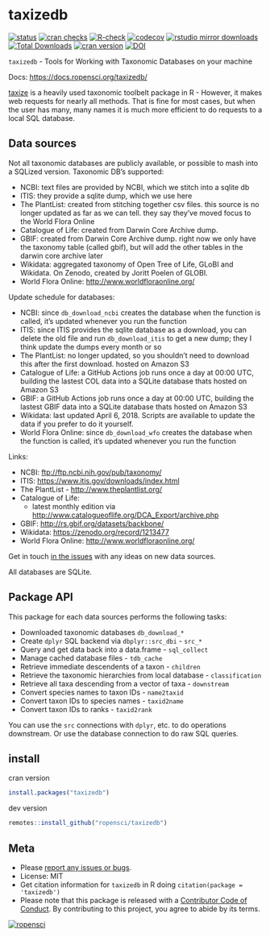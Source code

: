 
<!-- README.md is generated from README.Rmd. Please edit that file -->

# taxizedb

[![status](https://www.repostatus.org/badges/latest/active.svg)](https://www.repostatus.org/#active)
[![cran
checks](https://badges.cranchecks.info/worst/taxizedb.svg)](https://badges.cranchecks.info/worst/taxizedb.svg)
[![R-check](https://github.com/ropensci/taxizedb/workflows/R-check/badge.svg)](https://github.com/ropensci/taxizedb/actions?query=workflow%3AR-check)
[![codecov](https://codecov.io/gh/ropensci/taxizedb/branch/master/graph/badge.svg)](https://codecov.io/gh/ropensci/taxizedb)
[![rstudio mirror
downloads](https://cranlogs.r-pkg.org/badges/taxizedb)](https://github.com/r-hub/cranlogs.app)
[![Total
Downloads](https://cranlogs.r-pkg.org/badges/grand-total/taxizedb?color=blue)](https://cran.r-project.org/package=taxizedb)
[![cran
version](https://www.r-pkg.org/badges/version/taxizedb)](https://cran.r-project.org/package=taxizedb)
[![DOI](https://zenodo.org/badge/53961466.svg)](https://zenodo.org/badge/latestdoi/53961466)

`taxizedb` - Tools for Working with Taxonomic Databases on your machine

Docs: <https://docs.ropensci.org/taxizedb/>

[taxize](https://github.com/ropensci/taxize) is a heavily used taxonomic
toolbelt package in R - However, it makes web requests for nearly all
methods. That is fine for most cases, but when the user has many, many
names it is much more efficient to do requests to a local SQL database.

## Data sources

Not all taxonomic databases are publicly available, or possible to mash
into a SQLized version. Taxonomic DB’s supported:

- NCBI: text files are provided by NCBI, which we stitch into a sqlite
  db
- ITIS: they provide a sqlite dump, which we use here
- The PlantList: created from stitching together csv files. this source
  is no longer updated as far as we can tell. they say they’ve moved
  focus to the World Flora Online
- Catalogue of Life: created from Darwin Core Archive dump.
- GBIF: created from Darwin Core Archive dump. right now we only have
  the taxonomy table (called gbif), but will add the other tables in the
  darwin core archive later
- Wikidata: aggregated taxonomy of Open Tree of Life, GLoBI and
  Wikidata. On Zenodo, created by Joritt Poelen of GLOBI.
- World Flora Online: <http://www.worldfloraonline.org/>

Update schedule for databases:

- NCBI: since `db_download_ncbi` creates the database when the function
  is called, it’s updated whenever you run the function
- ITIS: since ITIS provides the sqlite database as a download, you can
  delete the old file and run `db_download_itis` to get a new dump; they
  I think update the dumps every month or so
- The PlantList: no longer updated, so you shouldn’t need to download
  this after the first download. hosted on Amazon S3
- Catalogue of Life: a GitHub Actions job runs once a day at 00:00 UTC,
  building the lastest COL data into a SQLite database thats hosted on
  Amazon S3
- GBIF: a GitHub Actions job runs once a day at 00:00 UTC, building the
  lastest GBIF data into a SQLite database thats hosted on Amazon S3
- Wikidata: last updated April 6, 2018. Scripts are available to update
  the data if you prefer to do it yourself.
- World Flora Online: since `db_download_wfo` creates the database when
  the function is called, it’s updated whenever you run the function

Links:

- NCBI: <ftp://ftp.ncbi.nih.gov/pub/taxonomy/>
- ITIS: <https://www.itis.gov/downloads/index.html>
- The PlantList - <http://www.theplantlist.org/>
- Catalogue of Life:
  - latest monthly edition via
    <http://www.catalogueoflife.org/DCA_Export/archive.php>
- GBIF: <http://rs.gbif.org/datasets/backbone/>
- Wikidata: <https://zenodo.org/record/1213477>
- World Flora Online: <http://www.worldfloraonline.org/>

Get in touch [in the
issues](https://github.com/ropensci/taxizedb/issues) with any ideas on
new data sources.

All databases are SQLite.

## Package API

This package for each data sources performs the following tasks:

- Downloaded taxonomic databases `db_download_*`
- Create `dplyr` SQL backend via `dbplyr::src_dbi` - `src_*`
- Query and get data back into a data.frame - `sql_collect`
- Manage cached database files - `tdb_cache`
- Retrieve immediate descendents of a taxon - `children`
- Retrieve the taxonomic hierarchies from local database -
  `classification`
- Retrieve all taxa descending from a vector of taxa - `downstream`
- Convert species names to taxon IDs - `name2taxid`
- Convert taxon IDs to species names - `taxid2name`
- Convert taxon IDs to ranks - `taxid2rank`

You can use the `src` connections with `dplyr`, etc. to do operations
downstream. Or use the database connection to do raw SQL queries.

## install

cran version

``` r
install.packages("taxizedb")
```

dev version

``` r
remotes::install_github("ropensci/taxizedb")
```

## Meta

- Please [report any issues or
  bugs](https://github.com/ropensci/taxizedb/issues).
- License: MIT
- Get citation information for `taxizedb` in R doing
  `citation(package = 'taxizedb')`
- Please note that this package is released with a [Contributor Code of
  Conduct](https://ropensci.org/code-of-conduct/). By contributing to
  this project, you agree to abide by its terms.

[![ropensci](https://ropensci.org/public_images/github_footer.png)](https://ropensci.org)

